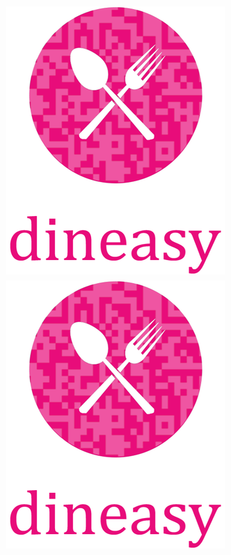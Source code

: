 <img src="dineasygithub.png" align="center" alt="LOGO" height="615" width="540">
<p align="center">
  <img width="540" height="615" src="dineasygithub.png">
</p>
